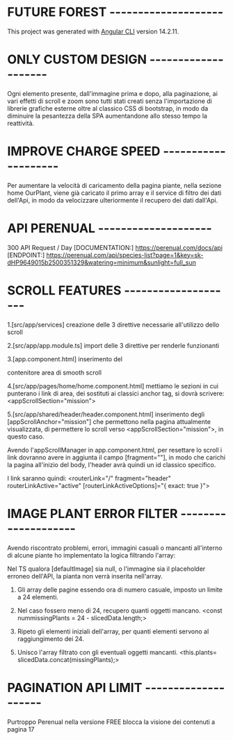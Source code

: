 # FUTURE FOREST --------------------
This project was generated with [Angular CLI](https://github.com/angular/angular-cli) version 14.2.11.

# ONLY CUSTOM DESIGN --------------------
Ogni elemento presente, dall'immagine prima e dopo, alla paginazione, ai vari effetti di scroll e zoom sono tutti stati creati senza l'importazione di librerie grafiche esterne oltre al classico CSS di bootstrap, in modo da diminuire la pesantezza della SPA aumentandone allo stesso tempo la reattività.


# IMPROVE CHARGE SPEED --------------------
Per aumentare la velocità di caricamento della pagina piante, nella sezione home OurPlant, viene già caricato il primo array e il service di filtro dei dati dell'Api, in modo da velocizzare ulteriormente il recupero dei dati dall'Api.


# API PERENUAL --------------------
300 API Request / Day
[DOCUMENTATION:] https://perenual.com/docs/api
[ENDPOINT:] https://perenual.com/api/species-list?page=1&key=sk-dHP9649015b2500351329&watering=minimum&sunlight=full_sun


# SCROLL FEATURES --------------------
1.[src/app/services]
creazione delle 3 direttive necessarie all'utilizzo dello scroll

2.[src/app/app.module.ts]
import delle 3 direttive per renderle funzionanti

3.[app.component.html]
inserimento del <div appScrollManager><div> contenitore area di smooth scroll

4.[src/app/pages/home/home.component.html]
mettiamo le sezioni in cui punterano i link di area, dei sostituti ai classici anchor tag, si dovrà scrivere: <appScrollSection="mission">

5.[src/app/shared/header/header.component.html]
inserimento degli [appScrollAnchor="mission"] che permettono nella pagina attualmente visualizzata, di permettere lo scroll verso <appScrollSection="mission">, in questo caso.

Avendo l'appScrollManager in app.component.html, per resettare lo scroll i link dovranno avere in aggiunta il campo [fragment=""], in modo che carichi la pagina all'inizio del body, l'header avrà quindi un id classico specifico.

I link saranno quindi:
<routerLink="/" fragment="header" routerLinkActive="active" [routerLinkActiveOptions]="{ exact: true }">


# IMAGE PLANT ERROR FILTER --------------------
Avendo riscontrato problemi, errori, immagini casuali o mancanti all'interno di alcune piante ho implementato la logica filtrando l'array:

Nel TS qualora [defaultImage] sia null, o l'immagine sia il placeholder erroneo dell'API, la pianta non verrà inserita nell'array. 

 1. Gli array delle pagine essendo ora di numero casuale, imposto un limite a 24 elementi. 
 <const slicedData = filteredData.slice(0,24);>

 2. Nel caso fossero meno di 24, recupero quanti oggetti mancano.
 <const nummissingPlants = 24 - slicedData.length;>
 
 4. Ripeto gli elementi iniziali dell'array, per quanti elementi servono al raggiungimento dei 24.
 <const missingPlants = filteredData.slice(0,nummissingPlants);>

 5. Unisco l'array filtrato con gli eventuali oggetti mancanti.
 <this.plants= slicedData.concat(missingPlants);>


# PAGINATION API LIMIT --------------------
Purtroppo Perenual nella versione FREE blocca la visione dei contenuti a pagina 17
